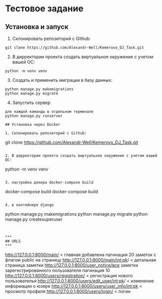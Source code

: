 # Тестовое задание


## Установка и запуск

1. Склонировать репозиторий с Github:
```
git clone https://github.com/Alexandr-Well/Kemerovo_DJ_Task.git
```

2. В дирректории проекта создать виртуальное окружение с учетом вашей ОС:

```
python -m venv venv
```

3. Создать и применить миграции в базу данных:
```
python manage.py makemigrations
python manage.py migrate
```
4. Запустить сервер
```
для каждой команды в отдельном терменале
python manage.py runserver

## Установка через Docker

1. Склонировать репозиторий с Github:
```
git clone https://github.com/Alexandr-Well/Kemerovo_DJ_Task.git
```

2. В дирректории проекта создать виртуальное окружение с учетом вашей ОС:

```
python -m venv venv
```

3. настройка докера docker-compose build

```
docker-compose build
docker-compose build
```

4. в контейнере django 

```
python manage.py makemigrations
python manage.py migrate
python manage.py createsuperuser
```


***
## URLS
***
```
http://127.0.0.1:8000/main/ < главная добавлена пагинация 20 заметок c флагом public на страницу
http://127.0.0.1:8000/main/<int:pk>/ < детальная страница заметки
http://127.0.0.1:8000/user_notice/все заметки зарегестрированного пользователя пагинация 10
http://127.0.0.1:8000/users/registration/ < регистрация нового пользователья
http://127.0.0.1:8000/users/edit_user/<int:pk>/ < изменение информации о юзере
http://127.0.0.1:8000/users/user_info/<int:pk> < просмотр профиля
http://127.0.0.1:8000/users/login/ < логин
```
